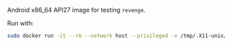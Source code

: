 Android x86_64 API27 image for testing `revenge`.

Run with:

```bash
sudo docker run -it --rm --network host --privileged -v /tmp/.X11-unix/:/tmp/.X11-unix/ -e DISPLAY=$DISPLAY -v $HOME/.Xauthority:/root/.Xauthority bannsec/revenge_testenv_android-27_default_x86_64
```
